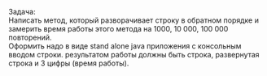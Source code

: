 Задача: <br>
Написать метод, который разворачивает строку в обратном порядке и
замерить время работы этого метода на 1000, 10 000, 100 000 повторений.<br>
Оформить надо в виде stand alone java приложения с консольным вводом строки.
результатом работы должны быть строка, развернутая строка и 3 цифры (время работы).
